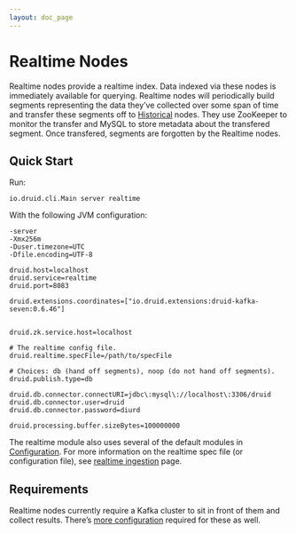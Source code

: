 ```yaml
---
layout: doc_page
---
```

Realtime Nodes 
========

Realtime nodes provide a realtime index. Data indexed via these nodes is immediately available for querying. Realtime nodes will periodically build segments representing the data they’ve collected over some span of time and transfer these segments off to [Historical](Historical.html) nodes. They use ZooKeeper to monitor the transfer and MySQL to store metadata about the transfered segment. Once transfered, segments are forgotten by the Realtime nodes.


Quick Start
-----------
Run:

```
io.druid.cli.Main server realtime
```

With the following JVM configuration:

```
-server
-Xmx256m
-Duser.timezone=UTC
-Dfile.encoding=UTF-8

druid.host=localhost
druid.service=realtime
druid.port=8083

druid.extensions.coordinates=["io.druid.extensions:druid-kafka-seven:0.6.46"]


druid.zk.service.host=localhost

# The realtime config file.
druid.realtime.specFile=/path/to/specFile

# Choices: db (hand off segments), noop (do not hand off segments).
druid.publish.type=db

druid.db.connector.connectURI=jdbc\:mysql\://localhost\:3306/druid
druid.db.connector.user=druid
druid.db.connector.password=diurd

druid.processing.buffer.sizeBytes=100000000
```

The realtime module also uses several of the default modules in [Configuration](Configuration.html). For more information on the realtime spec file (or configuration file), see [realtime ingestion](Realtime-ingestion.html) page.


Requirements
------------

Realtime nodes currently require a Kafka cluster to sit in front of them and collect results. There’s [more configuration](Tutorial\:-Loading-Your-Data-Part-2.md#set-up-kafka) required for these as well.

